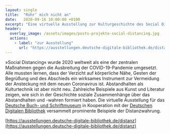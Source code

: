 ```yaml
---
layout: single
title:  "Rühr’ mich nicht an"
date:   2020-09-16 10:00:00 +0100
excerpt: "Eine virtuelle Ausstellung zur Kulturgeschichte des Social Distancing"
header:
  overlay_image: /assets/images/posts-projekte-social-distancing.jpg
  actions:
    - label: "zur Ausstellung"
      url: "https://ausstellungen.deutsche-digitale-bibliothek.de/distanz"
---
```


»Social Distancing« wurde 2020 weltweit als eine der zentralen Maßnahmen gegen die Ausbreitung der COVID-19-Pandemie umgesetzt. Alle mussten lernen, dass der Verzicht auf körperliche Nähe, Gesten der Begrüßung und des Abschieds ein wirksames Instrument zur Vermeidung der Ansteckung mit dem neuen Coronavirus ist. Abstandhalten als Kulturtechnik ist aber nicht neu. Zahlreiche Beispiele aus Kunst und Literatur zeigen, wie sich in der Geschichte soziale Zusammenhänge über das Abstandhalten und -wahren formiert haben. Die virtuelle Ausstellung für das [Deutsche Buch- und Schriftmuseum](https://www.dnb.de/dbsm) in Kooperation mit der [Deutschen Digitalen Bibliothek](https://www.ddb.de) versammelt prominente Beispiele der Distanzwahrung.

[https://ausstellungen.deutsche-digitale-bibliothek.de/distanz](https://ausstellungen.deutsche-digitale-bibliothek.de/distanz)